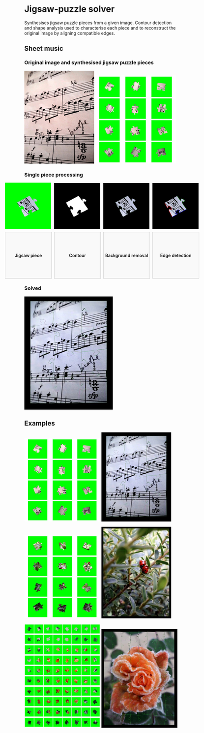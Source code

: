 # Jigsaw-puzzle solver
Synthesises jigsaw puzzle pieces from a given image. Contour detection and shape analysis used to characterise each piece and to reconstruct the original image by aligning compatible edges.

## Sheet music

### Original image and synthesised jigsaw puzzle pieces
<p>
  <img src="sheet_music.jpg" alt="Sheet music original" width="45%"/>
  <img src="present/sheet_music_all_pieces_green.jpg" alt="Sheet music — all pieces (green)" width="52%"/>

</p>


### Single piece processing
<div style="
  display: grid;
  grid-template-columns: repeat(4, 150px);
  grid-template-rows: 150px 150px;
  gap: 10px;
  justify-content: center;
  text-align: center;
">

  <img src="present/p05.jpg" alt="jigsaw piece" style="width: 100%; height: 100%; object-fit: contain;"/>
  <img src="present/contour.jpg" alt="contour" style="width: 100%; height: 100%; object-fit: contain;"/>
  <img src="present/green_removed.jpg" alt="background removal" style="width: 100%; height: 100%; object-fit: contain;"/>
  <img src="present/coloured_edges.jpg" alt="edge detection" style="width: 100%; height: 100%; object-fit: contain;"/>

  <div style="
    width: 100%; height: 100%; display: flex; align-items: center; justify-content: center;
    border: 1px solid #ccc; background: #f9f9f9; font-weight: 600;">
    Jigsaw piece
  </div>
  <div style="
    width: 100%; height: 100%; display: flex; align-items: center; justify-content: center;
    border: 1px solid #ccc; background: #f9f9f9; font-weight: 600;">
    Contour
  </div>
  <div style="
    width: 100%; height: 100%; display: flex; align-items: center; justify-content: center;
    border: 1px solid #ccc; background: #f9f9f9; font-weight: 600;">
    Background removal
  </div>
  <div style="
    width: 100%; height: 100%; display: flex; align-items: center; justify-content: center;
    border: 1px solid #ccc; background: #f9f9f9; font-weight: 600;">
    Edge detection
  </div>

</div>


### Solved
![Sheet music solved](present/sheet_music_solved.jpg)

## Examples

<p>
  <img src="present/sheet_music_all_pieces_green.jpg" alt="Sheet music — Generated jigsaw puzzle pieces" width="49%"/>
  <img src="present/sheet_music_solved.jpg" alt="Sheet music Solved" width="45%"/>
</p>
<p>
  <img src="present/ladybirds_all_pieces_green.jpg" alt="Ladybirds — Generated jigsaw puzzle pieces" width="49%"/>
  <img src="present/ladybirds_solved.jpg" alt="Ladybirds Solved" width="45%"/>
</p>
<p>
  <img src="present/rose_all_pieces_green.jpg" alt="Rose — Generated jigsaw puzzle pieces" width="49%"/>
  <img src="present/rose_solved.jpg" alt="Rose Solved" width="49%"/>
</p>
